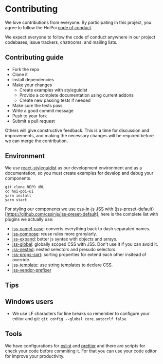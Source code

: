 # Contributing

We love contributions from everyone.
By participating in this project, you agree to follow the HoiPoi [code of conduct](/CODE_OF_CONDUCT.md).

[code of conduct]: https://thoughtbot.com/open-source-code-of-conduct

We expect everyone to follow the code of conduct anywhere in our project codebases, issue trackers, chatrooms, and mailing lists.

## Contributing guide

-   Fork the repo
-   Clone it
-   Install dependencies
-   Make your changes
    -   Create examples with styleguidist
    -   Provide a complete documentation using current addons
    -   Create new passing tests if needed
-   Make sure the tests pass
-   Write a good commit message
-   Push to your fork
-   Submit a pull request

Others will give constructive feedback. This is a time for discussion and improvements, and making the necessary changes will be required before we can merge the contribution.

## Environment

We use [react-styleguidist](https://github.com/styleguidist/react-styleguidist) as our development environment and as a documentation, so you must create examples for develop and debug your components.

```
git clone REPO_URL
cd hoi-poi-ui
yarn install
yarn start
```

For styling our components we use [css-in-js JSS](https://github.com/cssinjs/jss) with (jss-preset-default)[https://github.com/cssinjs/jss-preset-default], here is the complete list with plugins we actually use:

-   [jss-camel-case](https://github.com/cssinjs/jss-camel-case): converts everything back to dash separated names.
-   [jss-compose](https://github.com/cssinjs/jss-compose): reuse rules more granylarly.
-   [jss-expand](https://github.com/cssinjs/jss-expand): better js syntax with objects and arrays.
-   [jss-global](https://github.com/cssinjs/jss-global): globally scoped CSS with JSS. Don't use it if you can avoid it.
-   [jss-nested](https://github.com/cssinjs/jss-nested): nested selectors and presudo selectors.
-   [jss-props-sort](https://github.com/cssinjs/jss-props-sort): sorting properties for extend each other insitead of override.
-   [jss-template](https://github.com/cssinjs/jss-template): use string templates to declare CSS.
-   [jss-vendor-prefixer](https://github.com/cssinjs/jss-vendor-prefixer)

## Tips

## Windows users

-   We use LF characters for line breaks so remember to configure your editor and git: `git config --global core.autocrlf false`

## Tools

We have configurations for [eslint](https://eslint.org/) and [prettier](https://github.com/prettier/prettier) and there are scripts for check your code before commiting it. For that you can use your code editor for improve your productivity.
